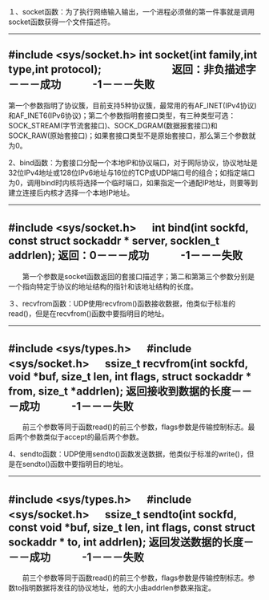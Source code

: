１、socket函数：为了执行网络输入输出，一个进程必须做的第一件事就是调用socket函数获得一个文件描述符。

-----------------------------------------------------------------
 #include <sys/socket.h>
 int socket(int family,int type,int protocol); 　　　
  　　 　返回：非负描述字－－－成功　　　-1－－－失败
 -----------------------------------------------------------------

第一个参数指明了协议簇，目前支持5种协议簇，最常用的有AF_INET(IPv4协议)和AF_INET6(IPv6协议)；第二个参数指明套接口类型，有三种类型可选：SOCK_STREAM(字节流套接口)、SOCK_DGRAM(数据报套接口)和SOCK_RAW(原始套接口)；如果套接口类型不是原始套接口，那么第三个参数就为0。


2、bind函数：为套接口分配一个本地IP和协议端口，对于网际协议，协议地址是32位IPv4地址或128位IPv6地址与16位的TCP或UDP端口号的组合；如指定端口为0，调用bind时内核将选择一个临时端口，如果指定一个通配IP地址，则要等到建立连接后内核才选择一个本地IP地址。

-------------------------------------------------------------------
#include <sys/socket.h> 　
 int bind(int sockfd, const struct sockaddr * server, socklen_t addrlen);
 返回：0－－－成功　　　-1－－－失败　
 -------------------------------------------------------------------

　　第一个参数是socket函数返回的套接口描述字；第二和第第三个参数分别是一个指向特定于协议的地址结构的指针和该地址结构的长度。


３、recvfrom函数：UDP使用recvfrom()函数接收数据，他类似于标准的read()，但是在recvfrom()函数中要指明目的地址。

-------------------------------------------------------------------
#include <sys/types.h> 　
#include <sys/socket.h> 　
ssize_t recvfrom(int sockfd, void *buf, size_t len, int flags, struct sockaddr * from, size_t *addrlen);
 返回接收到数据的长度－－－成功　　　-1－－－失败　
 -------------------------------------------------------------------

　　前三个参数等同于函数read()的前三个参数，flags参数是传输控制标志。最后两个参数类似于accept的最后两个参数。


4、sendto函数：UDP使用sendto()函数发送数据，他类似于标准的write()，但是在sendto()函数中要指明目的地址。

-------------------------------------------------------------------
#include <sys/types.h> 　
#include <sys/socket.h> 　
ssize_t sendto(int sockfd, const void *buf, size_t len, int flags, const struct sockaddr * to, int addrlen);
 返回发送数据的长度－－－成功　　　-1－－－失败　
 -------------------------------------------------------------------

　　前三个参数等同于函数read()的前三个参数，flags参数是传输控制标志。参数to指明数据将发往的协议地址，他的大小由addrlen参数来指定。